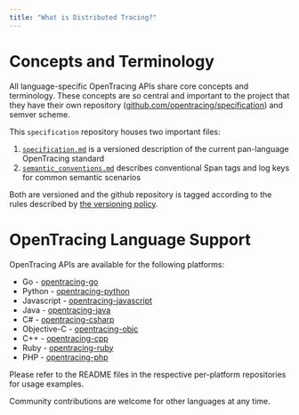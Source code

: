 ```yaml
---
title: "What is Distributed Tracing?"
---
```


# Concepts and Terminology

All language-specific OpenTracing APIs share core concepts and terminology. These concepts are so central and important to the project that they have their own repository ([github.com/opentracing/specification](https://github.com/opentracing/specification)) and semver scheme.

This `specification` repository houses two important files:

1. [`specification.md`](https://github.com/opentracing/specification/blob/master/specification.md) is a versioned description of the current pan-language OpenTracing standard
1. [`semantic_conventions.md`](https://github.com/opentracing/specification/blob/master/semantic_conventions.md) describes conventional Span tags and log keys for common semantic scenarios

Both are versioned and the github repository is tagged according to the rules described by [the versioning policy](https://github.com/opentracing/specification/blob/master/specification.md#versioning-policy).

# OpenTracing Language Support

OpenTracing APIs are available for the following platforms:

* Go - [opentracing-go](https://github.com/opentracing/opentracing-go)
* Python - [opentracing-python](https://github.com/opentracing/opentracing-python)
* Javascript - [opentracing-javascript](https://github.com/opentracing/opentracing-javascript)
* Java - [opentracing-java](https://github.com/opentracing/opentracing-java)
* C# - [opentracing-csharp](https://github.com/opentracing/opentracing-csharp)
* Objective-C - [opentracing-objc](https://github.com/opentracing/opentracing-objc)
* C++ - [opentracing-cpp](https://github.com/opentracing/opentracing-cpp)
* Ruby - [opentracing-ruby](https://github.com/opentracing/opentracing-ruby)
* PHP - [opentracing-php](https://github.com/opentracing/opentracing-php)

Please refer to the README files in the respective per-platform repositories for usage examples.

Community contributions are welcome for other languages at any time.
